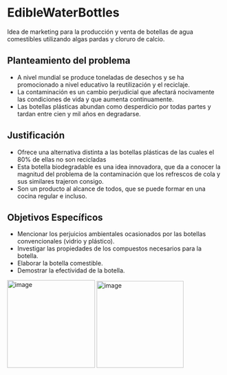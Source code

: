 # EdibleWaterBottles

Idea de marketing para la producción y venta de botellas de agua comestibles utilizando algas pardas y cloruro de calcio.

## Planteamiento del problema

* A nivel mundial se produce toneladas de desechos y se ha promocionado a nivel educativo la reutilización y el
reciclaje.
* La contaminación es un cambio perjudicial que afectará nocivamente las condiciones de vida y que aumenta
continuamente.
* Las botellas plásticas abundan como desperdicio por todas partes y tardan entre cien y mil años en degradarse.

## Justificación

* Ofrece una alternativa distinta a las botellas plásticas de las cuales el 80% de ellas no son recicladas
* Esta botella biodegradable es una idea innovadora, que da a conocer la magnitud del problema de la contaminación que los refrescos de cola y sus similares trajeron consigo.
* Son un producto al alcance de todos, que se puede formar en una cocina regular e incluso. 

## Objetivos Específicos

* Mencionar los perjuicios ambientales ocasionados por las botellas convencionales (vidrio y plástico).
* Investigar las propiedades de los compuestos necesarios para la botella.
* Elaborar la botella comestible.
* Demostrar la efectividad de la botella.

<img width="204" alt="image" src="https://user-images.githubusercontent.com/95254925/163449056-18d198a7-64fd-4dad-9364-26c7d4c32698.png">
<img width="202" alt="image" src="https://user-images.githubusercontent.com/95254925/163449123-79a9f402-8de6-4bbc-8e2a-f15a963a9684.png">
